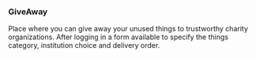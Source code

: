 ### GiveAway

Place where you can give away your unused things to trustworthy charity organizations. After logging in a form available to specify the things category, institution choice and delivery order.

